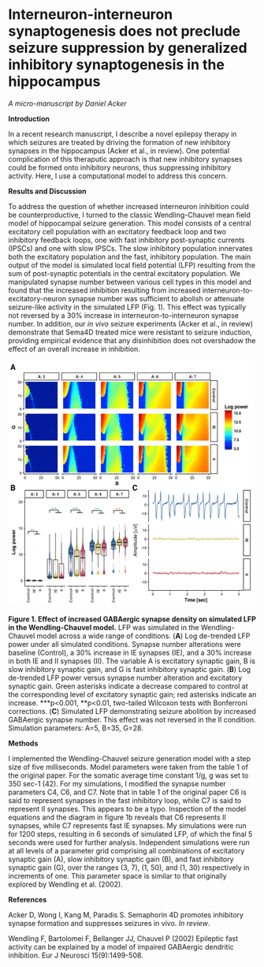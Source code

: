 # Interneuron-interneuron synaptogenesis does not preclude seizure suppression by generalized inhibitory synaptogenesis in the hippocampus
*A micro-manuscript by Daniel Acker*

**Introduction**

In a recent research manuscript, I describe a novel epilepsy therapy in which seizures are treated by driving the formation of new inhibitory synapses in the hippocampus (Acker et al., in review). One potential complication of this theraputic approach is that new inhibitory synapses could be formed onto inhibitory neurons, thus suppressing inhibitory activity. Here, I use a computational model to address this concern.

**Results and Discussion**

To address the question of whether increased interneuron inhibition could be counterproductive, I turned to the classic Wendling-Chauvel mean field model of hippocampal seizure generation. This model consists of a central excitatory cell population with an excitatory feedback loop and two inhibitory feedback loops, one with fast inhibitory post-synaptic currents (IPSCs) and one with slow IPSCs. The slow inhibitory population innervates both the excitatory population and the fast, inhibitory population. The main output of the model is simulated local field potential (LFP) resulting from the sum of post-synaptic potentials in the central excitatory population. We manipulated synapse number between various cell types in this model and found that the increased inhibition resulting from increased interneuron-to-excitatory-neuron synapse number was sufficient to abolish or attenuate seizure-like activity in the simulated LFP (Fig. 1). This effect was typically not reversed by a 30% increase in interneuron-to-interneuron synapse number. In addition, our *in vivo* seizure experiments (Acker et al., in review) demonstrate that Sema4D treated mice were resistant to seizure induction, providing empirical evidence that any disinhibition does not overshadow the effect of an overall increase in inhibition.

<img src="https://github.com/AckerDWM/Inhibitory-synaptogenesis-mean-field-EEG/blob/master/figure-with-error-bars.png" alt="alt text" width="500" height="500">

**Figure 1. Effect of increased GABAergic synapse density on simulated LFP in the Wendling-Chauvel model.** LFP was simulated in the Wendling-Chauvel model across a wide range of conditions. (**A**) Log de-trended LFP power under all simulated conditions. Synapse number alterations were baseline (Control), a 30% increase in IE synapses (IE), and a 30% increase in both IE and II synapses (II). The variable A is excitatory synaptic gain, B is slow inhibitory synaptic gain, and G is fast inhibitory synaptic gain. (**B**) Log de-trended LFP power versus synapse number alteration and excitatory synaptic gain. Green asterisks indicate a decrease compared to control at the corresponding level of excitatory synaptic gain; red asterisks indicate an increase. ***p<0.001, **p<0.01, two-tailed Wilcoxon tests with Bonferroni corrections. (**C**) Simulated LFP demonstrating seizure abolition by increased GABAergic synapse number. This effect was not reversed in the II condition. Simulation parameters: A=5, B=35, G=28.

**Methods**

I implemented the Wendling-Chauvel seizure generation model with a step size of five milliseconds. Model parameters were taken from the table 1 of the original paper. For the somatic average time constant 1/g, g was set to 350 sec-1 (42). For my simulations, I modified the synapse number parameters C4, C6, and C7. Note that in table 1 of the original paper C6 is said to represent synapses in the fast inhibitory loop, while C7 is said to represent II synapses. This appears to be a typo. Inspection of the model equations and the diagram in figure 1b reveals that C6 represents II synapses, while C7 represents fast IE synapses. My simulations were run for 1200 steps, resulting in 6 seconds of simulated LFP, of which the final 5 seconds were used for further analysis. Independent simulations were run at all levels of a parameter grid comprising all combinations of excitatory synaptic gain (A), slow inhibitory synaptic gain (B), and fast inhibitory synaptic gain (G), over the ranges (3, 7), (1, 50), and (1, 30) respectively in increments of one. This parameter space is similar to that originally explored by Wendling et al. (2002).

**References**

Acker D, Wong I, Kang M, Paradis S. Semaphorin 4D promotes inhibitory synapse formation and suppresses seizures in vivo. *In review*.

Wendling F, Bartolomei F, Bellanger JJ, Chauvel P (2002) Epileptic fast activity can be explained by a model of impaired GABAergic dendritic inhibition. Eur J Neurosci 15(9):1499-508.
